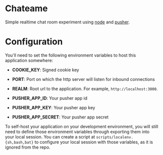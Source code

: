 # Chateame

Simple realtime chat room experiment using [node](http://nodejs.org/) and
[pusher](http://pusher.com/).

# Configuration

You'll need to set the following environment variables to host this application
somewhere:

* **COOKIE_KEY**: Signed cookie key

* **PORT**: Port on which the http server will listen for inbound connections

* **REALM**: Root url to the application. For example, `http://localhost:3000`.

* **PUSHER_APP_ID**: Your pusher app id

* **PUSHER_APP_KEY**: Your pusher app key

* **PUSHER_APP_SECRET**: Your pusher app secret

To self-host your application on your development environment, you will still
need to define those environment variables through exporting them into your
local session. You can create a script at `scripts/localenv.{sh,bash,bat}` to
configure your local session with those variables, as it is ignored from the
repo.
